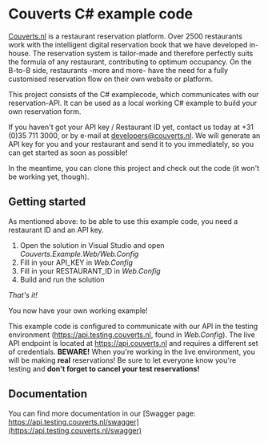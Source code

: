 Couverts C# example code
=========================

[Couverts.nl](https://www.couverts.nl?utm_source=github&utm_campaign=examplecode&utm_medium=web) is a restaurant reservation platform. Over 2500 restaurants work with the intelligent digital reservation book that we have developed in-house. The reservation system is tailor-made and therefore perfectly suits the formula of any restaurant, contributing to optimum occupancy. 
On the B-to-B side, restaurants -more and more- have the need for a fully customised reservation flow on their own website or platform. 

This project consists of the C# examplecode, which communicates with our reservation-API.
It can be used as a local working C# example to build your own reservation form.

If you haven't got your API key / Restaurant ID yet, contact us today at +31 (0)35 711 3000, or by e-mail at developers@couverts.nl. We will generate an API key for you and your restaurant and send it to you immediately, so you can get started as soon as possible!

In the meantime, you can clone this project and check out the code (it won't be working yet, though).


Getting started
---------------

As mentioned above: to be able to use this example code, you need a restaurant ID and an API key.

1. Open the solution in Visual Studio and open *Couverts.Example.Web/Web.Config*
2. Fill in your API_KEY in *Web.Config*
3. Fill in your RESTAURANT_ID in *Web.Config*
4. Build and run the solution

*That's it!*

You now have your own working example!

This example code is configured to communicate with our API in the testing environment (https://api.testing.couverts.nl, found in *Web.Config*). The live API endpoint is located at https://api.couverts.nl and requires a different set of credentials. **BEWARE!** When you're working in the live environment, you will be making **real** reservations! Be sure to let everyone know you're testing and **don't forget to cancel your test reservations!**

Documentation
-------------

You can find more documentation in our [Swagger page: https://api.testing.couverts.nl/swagger](https://api.testing.couverts.nl/swagger)
